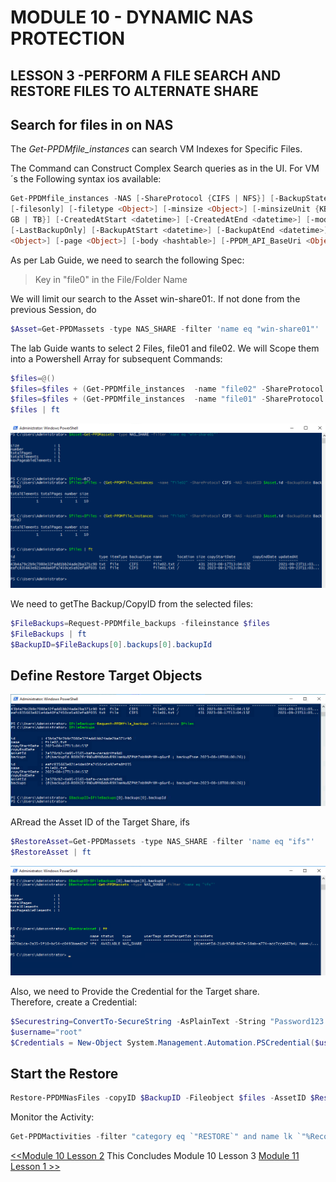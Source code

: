 # MODULE 10 - DYNAMIC NAS PROTECTION

## LESSON 3 -PERFORM A FILE SEARCH AND RESTORE FILES TO ALTERNATE SHARE

## Search for files in on NAS

The *Get-PPDMfile_instances* can search VM Indexes for Specific Files.

The Command can Construct Complex Search queries as in the UI. For VM´s the Following syntax ios available:

```Powershell
Get-PPDMfile_instances -NAS [-ShareProtocol {CIFS | NFS}] [-BackupState {Skipped | BackedUp}] [-name <Object>] [-location <Object>]
[-filesonly] [-filetype <Object>] [-minsize <Object>] [-minsizeUnit {KB | MB | GB | TB}] [-maxsize <Object>] [-maxsizeUnit {KB | MB |
GB | TB}] [-CreatedAtStart <datetime>] [-CreatedAtEnd <datetime>] [-modifiedAtStart <datetime>] [-modifiedAtEnd <datetime>]
[-LastBackupOnly] [-BackupAtStart <datetime>] [-BackupAtEnd <datetime>] [-SourceServer <string>] [-AssetID <string>] [-pageSize
<Object>] [-page <Object>] [-body <hashtable>] [-PPDM_API_BaseUri <Object>] [-apiver <Object>]  [<CommonParameters>]
```

As per Lab Guide, we need to search the following Spec:

> Key in "file0" in the File/Folder Name

We will limit our search to the Asset win-share01:. If not done from the previous Session, do  

```Powershell
$Asset=Get-PPDMassets -type NAS_SHARE -filter 'name eq "win-share01"'
```

The lab Guide wants to select 2 Files, file01 and file02. We will Scope them into a Powershell Array for subsequent Commands:

```Powershell
$files=@()
$files=$files + (Get-PPDMfile_instances  -name "file02" -ShareProtocol CIFS -NAS -AssetID $Asset.id -BackupState BackedUp)
$files=$files + (Get-PPDMfile_instances  -name "file01" -ShareProtocol CIFS -NAS -AssetID $Asset.id -BackupState BackedUp)
$files | ft
```

![Alt text](image-59.png)

We need to getThe Backup/CopyID from the selected files:

```Powershell
$FileBackups=Request-PPDMfile_backups -fileinstance $files
$FileBackups | ft
$BackupID=$FileBackups[0].backups[0].backupId
```

## Define Restore Target Objects
![Alt text](image-60.png)

ARread the Asset ID of the Target Share, ifs

```Powershell
$RestoreAsset=Get-PPDMassets -type NAS_SHARE -filter 'name eq "ifs"'
$RestoreAsset | ft
```

![Alt text](image-61.png)

Also, we need to Provide the Credential for the Target share.  
Therefore, create a Credential:

```Powershell
$Securestring=ConvertTo-SecureString -AsPlainText -String "Password123!" -Force
$username="root"
$Credentials = New-Object System.Management.Automation.PSCredential($username, $Securestring)
```

## Start the Restore

```Powershell
Restore-PPDMNasFiles -copyID $BackupID -Fileobject $files -AssetID $RestoreAsset.id -targetdirectory "ifs" -credential $credential  -restoreTopLevelACLs
```

Monitor the Activity:

```Powershell
Get-PPDMactivities -filter "category eq `"RESTORE`" and name lk `"%Recovering NAS File/Folder%`""
```

[<<Module 10 Lesson 2](./Module_10_2.md) This Concludes Module 10 Lesson 3 [Module 11 Lesson 1 >>](./Module_11_1.md)

